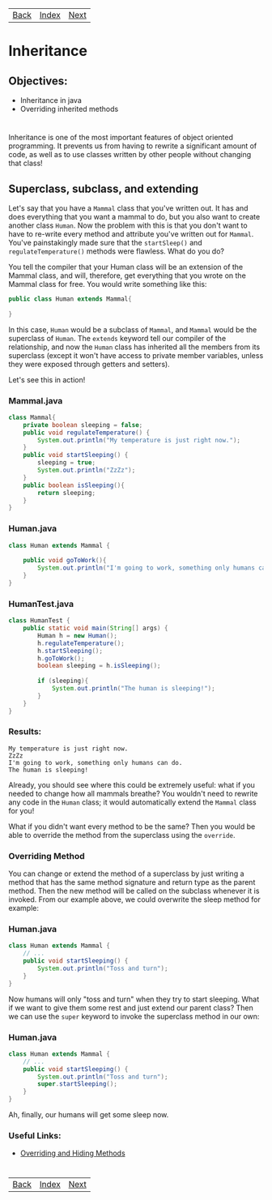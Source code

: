 <table width="100%">
    <tr>
        <td><a href="./008_getIDE.md">Back</a></td>
        <td><a href="../Index.md">Index</a></td>
        <td><a href="./010_Packages.md">Next</a></td>
    </tr>
</table>

#

# Inheritance
## __Objectives:__
*   Inheritance in java
*   Overriding inherited methods
#
Inheritance is one of the most important features of object oriented programming. It prevents us from having to rewrite a significant amount of code, as well as to use classes written by other people without changing that class!

## __Superclass, subclass, and extending__
Let's say that you have a `Mammal` class that you've written out. It has and does everything that you want a mammal to do, but you also want to create another class `Human`. Now the problem with this is that you don't want to have to re-write every method and attribute you've written out for `Mammal`. You've painstakingly made sure that the `startSleep()` and `regulateTemperature()` methods were flawless. What do you do?

You tell the compiler that your Human class will be an extension of the Mammal class, and will, therefore, get everything that you wrote on the Mammal class for free. You would write something like this:
```java
public class Human extends Mammal{
    
}
```
In this case, `Human` would be a subclass of `Mammal`, and `Mammal` would be the superclass of `Human`. The `extends` keyword tell our compiler of the relationship, and now the `Human` class has inherited all the members from its superclass (except it won't have access to private member variables, unless they were exposed through getters and setters).

Let's see this in action!

### __Mammal.java__
```java
class Mammal{
    private boolean sleeping = false;
    public void regulateTemperature() {
        System.out.println("My temperature is just right now.");
    }
    public void startSleeping() {
        sleeping = true;
        System.out.println("ZzZz");
    }
    public boolean isSleeping(){
        return sleeping;
    }
}
```
### __Human.java__
```java
class Human extends Mammal {
    
    public void goToWork(){
        System.out.println("I'm going to work, something only humans can do.");
    }
}
```
### __HumanTest.java__
```java
class HumanTest {
    public static void main(String[] args) {
        Human h = new Human();
        h.regulateTemperature();
        h.startSleeping();
        h.goToWork();
        boolean sleeping = h.isSleeping();
        
        if (sleeping){
            System.out.println("The human is sleeping!");
        }
    }
}
```
### __Results:__
    My temperature is just right now.
    ZzZz
    I'm going to work, something only humans can do.
    The human is sleeping!
Already, you should see where this could be extremely useful: what if you needed to change how all mammals breathe? You wouldn't need to rewrite any code in the `Human` class; it would automatically extend the `Mammal` class for you!

What if you didn't want every method to be the same? Then you would be able to override the method from the superclass using the `override`.

### __Overriding Method__
You can change or extend the method of a superclass by just writing a method that has the same method signature and return type as the parent method. Then the new method will be called on the subclass whenever it is invoked. From our example above, we could overwrite the sleep method for example:

### __Human.java__
```java
class Human extends Mammal {
    // ...
    public void startSleeping() {
        System.out.println("Toss and turn");
    }
}
```
Now humans will only "toss and turn" when they try to start sleeping. What if we want to give them some rest and just extend our parent class? Then we can use the `super` keyword to invoke the superclass method in our own:

### __Human.java__
```java
class Human extends Mammal {
    // ...
    public void startSleeping() {
        System.out.println("Toss and turn");
        super.startSleeping();
    }
}
```
Ah, finally, our humans will get some sleep now.

### __Useful Links:__
* [Overriding and Hiding Methods](https://docs.oracle.com/javase/tutorial/java/IandI/override.html)

#

[]()
<table width="100%">
    <tr>
        <td><a href="./008_getIDE.md">Back</a></td>
        <td><a href="../Index.md">Index</a></td>
        <td><a href="./010_Packages.md">Next</a></td>
    </tr>
</table>